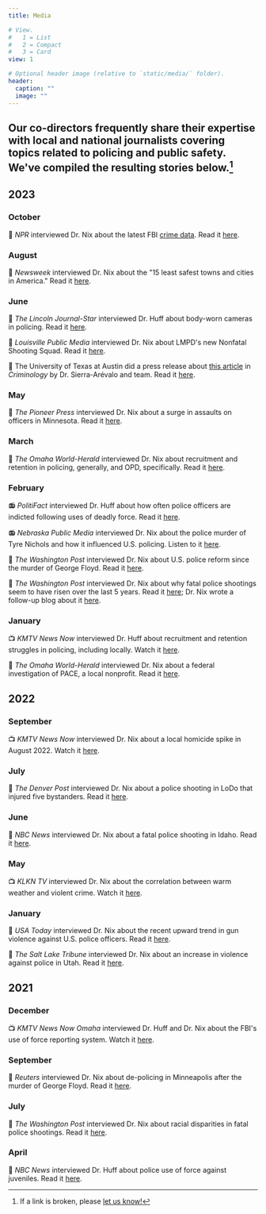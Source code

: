 ```yaml
---
title: Media

# View.
#   1 = List
#   2 = Compact
#   3 = Card
view: 1

# Optional header image (relative to `static/media/` folder).
header:
  caption: ""
  image: ""
---
```


## Our co-directors frequently share their expertise with local and national journalists covering topics related to policing and public safety. We've compiled the resulting stories below.[^1]

[^1]: If a link is broken, please [let us know!](https://www.viprlab.org/contact/)

## 2023

### October

📰 *NPR* interviewed Dr. Nix about the latest FBI [crime data](https://www.fbi.gov/news/press-releases/fbi-releases-2022-crime-in-the-nation-statistics). Read it [here](https://www.npr.org/2023/10/20/1207276234/fbi-crime-report-takeaways).

### August

📰 *Newsweek* interviewed Dr. Nix about the "15 least safest towns and cities in America." Read it [here](https://www.newsweek.com/least-safe-towns-cities-america-1813017). 

### June

📰 *The Lincoln Journal-Star* interviewed Dr. Huff about body-worn cameras in policing. Read it [here](https://journalstar.com/news/state-regional/crime-courts/dashcam-body-camera-use-police-accountability/article_5f287043-b5f2-54ee-8c2f-57637ef297d9.html).

📰 *Louisville Public Media* interviewed Dr. Nix about LMPD's new Nonfatal Shooting Squad. Read it [here](https://www.lpm.org/news/2023-06-23/experts-say-louisvilles-new-nonfatal-shootings-unit-needs-resources-community-trust-to-succeed).

📰 The University of Texas at Austin did a press release about [this article](https://onlinelibrary.wiley.com/doi/10.1111/1745-9125.12334) in *Criminology* by Dr. Sierra-Arévalo and team. Read it [here](https://liberalarts.utexas.edu/news/study-police-murder-of-george-floyd-associated-with-short-term-spike-in-firearm-assaults-on-u-s-police-officers). 

### May

📰 *The Pioneer Press* interviewed Dr. Nix about a surge in assaults on officers in Minnesota. Read it [here](https://www.twincities.com/2023/05/17/police-week-concern-over-increased-assaults-on-minnesota-cops/).

### March

📰 *The Omaha World-Herald* interviewed Dr. Nix about recruitment and retention in policing, generally, and OPD, specifically. Read it [here](https://omaha.com/news/local/staffing-woes-continue-to-plague-omaha-police-department/article_19b630de-bea5-11ed-b07c-9b7f82541a13.html). 

### February

📻 *PolitiFact* interviewed Dr. Huff about how often police officers are indicted following uses of deadly force. Read it [here](https://www.politifact.com/article/2023/feb/10/statistic-house-democrat-cited-police-indictments/). 

📻 *Nebraska Public Media* interviewed Dr. Nix about the police murder of Tyre Nichols and how it influenced U.S. policing. Listen to it [here](https://nebraskapublicmedia.org/en/news/news-articles/how-the-murder-of-tyre-nichols-is-influencing-policing-in-america/).

📰 *The Washington Post* interviewed Dr. Nix about U.S. police reform since the murder of George Floyd. Read it [here](https://www.washingtonpost.com/national-security/2023/02/02/memphis-tyre-nichols-police-reform/).

📰 *The Washington Post* interviewed Dr. Nix about why fatal police shootings seem to have risen over the last 5 years. Read it [here](https://www.unionleader.com/news/safety/fatal-police-shootings-are-still-going-up-and-nobody-knows-why/article_121cc480-7ac6-57a6-8b84-5ef735ecfe6b.html); Dr. Nix wrote a follow-up blog about it [here](https://jnix.netlify.app/post/post23-are-ois-increasing/). 

### January

📺 *KMTV News Now* interviewed Dr. Huff about recruitment and retention struggles in policing, including locally. Watch it [here](https://www.3newsnow.com/news/local-news/omaha-police-department-says-its-pulling-out-all-the-stops-this-recruitment-season).

📰 *The Omaha World-Herald* interviewed Dr. Nix about a federal investigation of PACE, a local nonprofit. Read it [here](https://omaha.com/news/local/crime-and-courts/omahas-pace-lpoa-restructure-amid-federalinvestigation/article_668a7a7c-92af-11ed-9d84-9be32a0e7a72.html).

## 2022

### September

📺 *KMTV News Now* interviewed Dr. Nix about a local homicide spike in August 2022. Watch it [here](https://www.3newsnow.com/news/local-news/the-month-of-august-sees-high-number-of-omaha-homicides-were-killing-ourselves-killing-one-another).

### July

📰 *The Denver Post* interviewed Dr. Nix about a police shooting in LoDo that injured five bystanders. Read it [here](https://www.denverpost.com/2022/07/20/denver-police-shooting-lodo-injuries/).

### June

📰 *NBC News* interviewed Dr. Nix about a fatal police shooting in Idaho. Read it [here](https://www.nbcnews.com/news/us-news/gonna-lose-gun-idaho-deputy-said-minutes-fatally-shooting-man-mental-h-rcna33601).

### May

📺 *KLKN TV* interviewed Dr. Nix about the correlation between warm weather and violent crime. Watch it [here](https://www.klkntv.com/does-warm-weather-lead-to-increase-in-violent-crime/).

### January

📰 *USA Today* interviewed Dr. Nix about the recent upward trend in gun violence against U.S. police officers. Read it [here](https://www.usatoday.com/story/news/nation/2022/01/29/police-attacked-4-us-cities-within-week-amid-violent-crime-spike/9248049002/?gnt-cfr=1).

📰 *The Salt Lake Tribune* interviewed Dr. Nix about an increase in violence against police in Utah. Read it [here](https://www.sltrib.com/news/2022/01/21/utah-broke-record-most/). 

## 2021

### December

📺 *KMTV News Now Omaha* interviewed Dr. Huff and Dr. Nix about the FBI's use of force reporting system. Watch it [here](https://www.3newsnow.com/news/investigations/nebraska-iowa-have-drastically-different-participation-rates-in-use-of-force-reporting-program).

### September

📰 *Reuters* interviewed Dr. Nix about de-policing in Minneapolis after the murder of George Floyd. Read it [here](https://www.reuters.com/legal/government/after-floyds-killing-minneapolis-police-retreated-data-shows-2021-09-13/).

### July

📰 *The Washington Post* interviewed Dr. Nix about racial disparities in fatal police shootings. Read it [here](https://www.washingtonpost.com/investigations/interactive/2021/police-shootings-since-2015/).

### April

📰 *NBC News* interviewed Dr. Huff about police use of force against juveniles. Read it [here](https://www.nbcnews.com/news/nbcblk/beaten-i-was-adult-police-violence-against-kids-spark-demand-n1265535). 